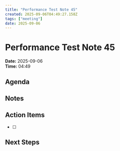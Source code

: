 ```yaml
---
title: "Performance Test Note 45"
created: 2025-09-06T04:49:27.158Z
tags: ["meeting"]
date: 2025-09-06
---
```


# Performance Test Note 45

**Date:** 2025-09-06  
**Time:** 04:49  

## Agenda


## Notes


## Action Items
- [ ] 

## Next Steps
